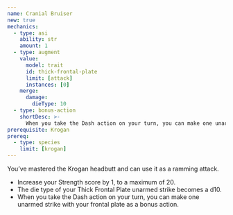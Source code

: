 ```yaml
---
name: Cranial Bruiser
new: true
mechanics:
  - type: asi
    ability: str
    amount: 1
  - type: augment
    value:
      model: trait
      id: thick-frontal-plate
      limit: [attack]
      instances: [0]
    merge:
      damage:
        dieType: 10
  - type: bonus-action
    shortDesc: >-
      When you take the Dash action on your turn, you can make one unarmed strike with your thick frontal plate.
prerequisite: Krogan
prereq:
  - type: species
    limit: [krogan]
---
```

You’ve mastered the Krogan headbutt and can use it as a ramming attack.

- Increase your Strength score by 1, to a maximum of 20.
- The die type of your Thick Frontal Plate unarmed strike becomes a d10.
- When you take the Dash action on your turn, you can make one unarmed strike with your frontal
plate as a bonus action.
